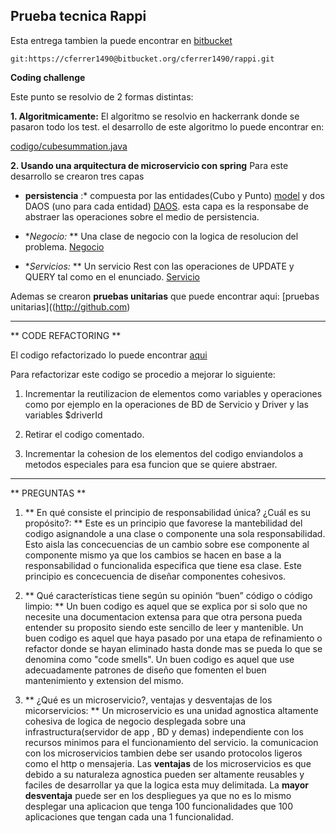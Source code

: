 ## Prueba tecnica Rappi

Esta entrega tambien la puede encontrar en [bitbucket](https://cferrer1490@bitbucket.org/cferrer1490/rappi.git)

	git:https://cferrer1490@bitbucket.org/cferrer1490/rappi.git

**Coding challenge**

Este punto se resolvio de 2 formas distintas:

**1. Algoritmicamente:**
	El algoritmo se resolvio en hackerrank donde se pasaron todo los test. el desarrollo 	de este algoritmo lo puede encontrar en:

[codigo/cubesummation.java](http://github.com)

**2. Usando una arquitectura de microservicio con spring**
Para este desarrollo se crearon tres capas


* **persistencia** :* compuesta por las entidades(Cubo y Punto) [model](http://github.com) y dos DAOS (uno para cada entidad) [DAOS](http://github.com). esta capa es la responsabe de abstraer las operaciones sobre el medio de persistencia.  

* **Negocio:* ** Una clase de negocio con la logica de resolucion del problema. [Negocio](http://github.com)

* **Servicios:* ** Un servicio Rest con las operaciones de UPDATE y QUERY tal como en el enunciado. [Servicio](http://github.com)

Ademas se crearon **pruebas unitarias** que puede encontrar aqui: [pruebas unitarias]((http://github.com)

---

** CODE REFACTORING  **

El codigo refactorizado lo puede encontrar [aqui](http://github.com)

Para refactorizar este codigo se procedio a mejorar lo siguiente:

1.  Incrementar la reutilizacion de elementos como variables y operaciones como por ejemplo en la operaciones de BD de Servicio y Driver y las variables $driverId

2. Retirar el codigo comentado.

3. Incrementar la cohesion de los elementos del codigo enviandolos a metodos especiales para esa funcion que se quiere abstraer.

---

** PREGUNTAS **

1. ** En qué consiste el principio de responsabilidad única? ¿Cuál es su propósito?:   **
Este es un principio que favorese la mantebilidad del codigo asignandole a una clase o componente una sola responsabilidad. Esto aisla las concecuencias de un cambio sobre ese componente al componente mismo ya que los cambios se hacen en base a la responsabilidad o funcionalida especifica que tiene esa clase. Este principio es concecuencia de diseñar componentes cohesivos.


2. ** Qué características tiene según su opinión “buen” código o código limpio:  ** Un buen codigo es aquel que se explica por si solo que no necesite una documentacion extensa para que otra persona pueda entender su proposito siendo este sencillo de leer y mantenible. Un buen codigo es aquel que haya pasado por una etapa de refinamiento o refactor donde se hayan eliminado hasta donde mas se pueda lo que se denomina como "code smells". Un buen codigo es aquel que  use adecuadamente patrones de diseño que fomenten el buen mantenimiento y extension del mismo.

3. ** ¿Qué es un microservicio?, ventajas y desventajas de los micorservicios:  ** 
Un microservicio es una unidad agnostica altamente cohesiva de logica de negocio desplegada sobre una infrastructura(servidor de app , BD y demas) independiente con los recursos minimos para el funcionamiento del servicio. la comunicacion con los microservicios tambien debe ser usando protocolos ligeros como el http o mensajeria.
Las **ventajas** de los microservicios es que debido a su naturaleza agnostica pueden ser altamente reusables y faciles de desarrollar ya que la logica esta muy delimitada.
La **mayor desventaja** puede ser en los despliegues ya que no es lo mismo desplegar una aplicacion que tenga 100 funcionalidades que 100 aplicaciones que tengan cada una 1 funcionalidad.





 
